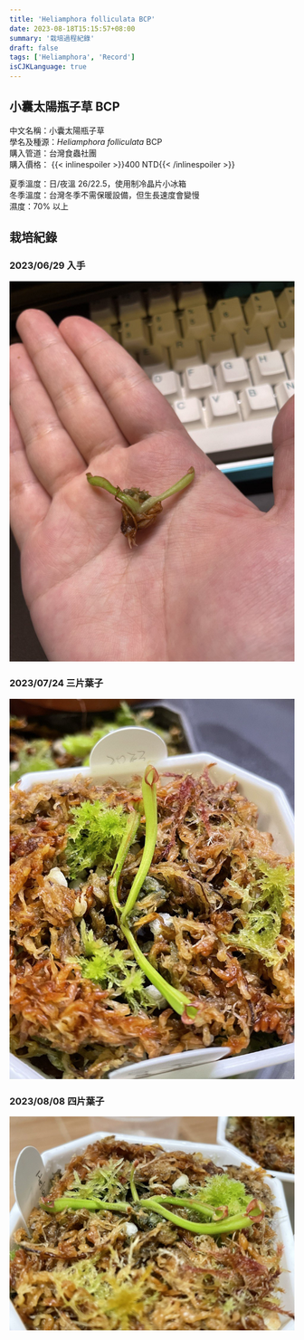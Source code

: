 ```yaml
---
title: 'Heliamphora folliculata BCP'
date: 2023-08-18T15:15:57+08:00
summary: '栽培過程紀錄'
draft: false
tags: ['Heliamphora', 'Record']
isCJKLanguage: true
---
```


## 小囊太陽瓶子草 BCP

中文名稱：小囊太陽瓶子草  
學名及種源：*Heliamphora folliculata* BCP  
購入管道：台灣食蟲社團  
購入價格： {{< inlinespoiler >}}400 NTD{{< /inlinespoiler >}}

夏季溫度：日/夜溫 26/22.5，使用制冷晶片小冰箱  
冬季溫度：台灣冬季不需保暖設備，但生長速度會變慢  
濕度：70% 以上

## 栽培紀錄

### 2023/06/29 入手

![2023-06-29](./images/2023-06-29.jpg '有根')

### 2023/07/24 三片葉子

![2023-07-24](./images/2023-07-24.jpg '三片葉子')

### 2023/08/08 四片葉子

![2023-08-08](./images/2023-08-08.jpg '四片葉子')

